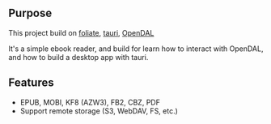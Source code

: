 ## Purpose

This project build on [foliate](https://github.com/johnfactotum/foliate/), [tauri](https://tauri.app), [OpenDAL](https://opendal.apache.org/)

It's a simple ebook reader, and build for learn how to interact with OpenDAL, and how to build a desktop app with tauri.

## Features

* EPUB, MOBI, KF8 (AZW3), FB2, CBZ, PDF
* Support remote storage (S3, WebDAV, FS, etc.)


